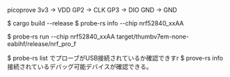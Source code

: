 picoprove 
3v3 -> VDD
GP2 -> CLK
GP3 -> DIO
GND -> GND

$ cargo build --release
$ probe-rs info --chip nrf52840_xxAA

$ probe-rs run --chip nrf52840_xxAA target/thumbv7em-none-eabihf/release/nrf_pro_f

$ probe-rs list でプローブがUSB接続されているか確認できすr
$ prove-rs info 接続されているデバッグ可能デバイスが確認できる。